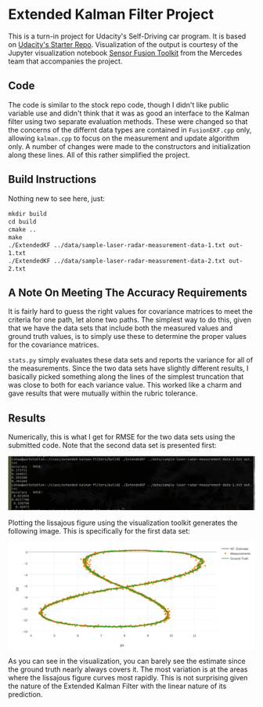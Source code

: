 # Extended Kalman Filter Project

This is a turn-in project for Udacity's Self-Driving car program.  It 
is based on [Udacity's Starter Repo](https://github.com/udacity/CarND-Extended-Kalman-Filter-Project).
Visualization of the output is courtesy of the Jupyter visualization notebook 
[Sensor Fusion Toolkit](https://github.com/udacity/CarND-Mercedes-SF-Utilities) from the 
Mercedes team that accompanies the project.



## Code

The code is similar to the stock repo code, though I didn't like public variable
use and didn't think that it was as good an interface to the Kalman filter using 
two separate evaluation methods.  These were changed so that the concerns of the 
differnt data types are contained in `FusionEKF.cpp` only, allowing `kalman.cpp` 
to focus on the measurement and update algorithm only.  A number of changes were 
made to the constructors and initialization along these lines.  All of this 
rather simplified the project.



## Build Instructions

Nothing new to see here, just:

```
mkdir build
cd build
cmake ..
make
./ExtendedKF ../data/sample-laser-radar-measurement-data-1.txt out-1.txt
./ExtendedKF ../data/sample-laser-radar-measurement-data-2.txt out-2.txt
```


## A Note On Meeting The Accuracy Requirements

It is fairly hard to guess the right values for covariance matrices to meet the criteria for
one path, let alone two paths.  The simplest way to do this, given that we have the data sets
that include both the measured values and ground truth values, is to simply use these to determine
the proper values for the covariance matrices.

`stats.py` simply evaluates these data sets and reports the variance for all of the measurements.
Since the two data sets have slightly different results, I basically picked something along the 
lines of the simplest truncation that was close to both for each variance value.  This worked 
like a charm and gave results that were mutually within the rubric tolerance.



## Results

Numerically, this is what I get for RMSE for the two data sets using the submitted code.  Note that 
the second data set is presented first:

![Accuracy](accuracy.png)

Plotting the lissajous figure using the visualization toolkit generates the following image.  This
is specifically for the first data set:

![Visualization](visualization.jpg)

As you can see in the visualization, you can barely see the estimate since the ground truth nearly 
always covers it.  The most variation is at the areas where the lissajous figure curves
most rapidly.  This is not surprising given the nature of the Extended Kalman Filter with the linear 
nature of its prediction.

